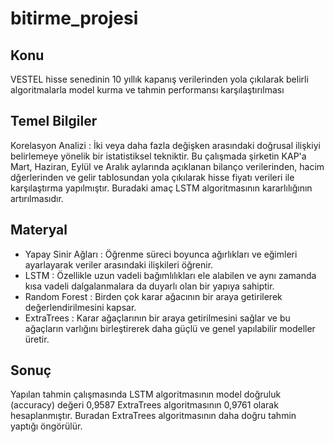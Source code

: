 # bitirme_projesi
## Konu
VESTEL hisse senedinin 10 yıllık kapanış verilerinden yola çıkılarak belirli algoritmalarla model kurma ve tahmin performansı karşılaştırılması
## Temel Bilgiler
Korelasyon Analizi : İki veya daha fazla değişken arasındaki doğrusal ilişkiyi belirlemeye yönelik bir istatistiksel tekniktir. Bu çalışmada şirketin KAP'a  Mart, Haziran, Eylül ve Aralık aylarında açıklanan bilanço verilerinden, hacim dğerlerinden ve gelir tablosundan yola çıkılarak hisse fiyatı verileri ile karşılaştırma yapılmıştır. Buradaki amaç LSTM algoritmasının kararlılığının artırılmasıdır.
## Materyal
- Yapay Sinir Ağları : Öğrenme süreci boyunca ağırlıkları ve eğimleri ayarlayarak veriler arasındaki ilişkileri öğrenir.
- LSTM : Özellikle uzun vadeli bağımlılıkları ele alabilen ve aynı zamanda kısa vadeli dalgalanmalara da duyarlı olan bir yapıya sahiptir.
- Random Forest : Birden çok karar ağacının bir araya getirilerek değerlendirilmesini kapsar.
- ExtraTrees : Karar ağaçlarının bir araya getirilmesini sağlar ve bu ağaçların varlığını birleştirerek daha güçlü ve genel yapılabilir modeller üretir.
## Sonuç
Yapılan tahmin çalışmasında LSTM algoritmasının model doğruluk (accuracy) değeri 0,9587 ExtraTrees algoritmasının 0,9761 olarak hesaplanmıştır. Buradan ExtraTrees algoritmasının daha doğru tahmin yaptığı öngörülür.


